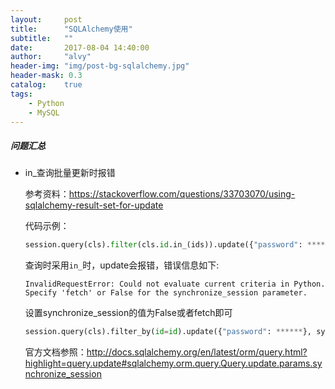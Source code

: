 ```yaml
---
layout:     post
title:      "SQLAlchemy使用"
subtitle:   ""
date:       2017-08-04 14:40:00
author:     "alvy"
header-img: "img/post-bg-sqlalchemy.jpg"
header-mask: 0.3
catalog:    true
tags:
    - Python
    - MySQL
---
```


##### 问题汇总

- in_查询批量更新时报错

  参考资料：<https://stackoverflow.com/questions/33703070/using-sqlalchemy-result-set-for-update>

  代码示例：

  ```python
  session.query(cls).filter(cls.id.in_(ids)).update({"password": ******})
  ```

  查询时采用`in_`时，update会报错，错误信息如下:

  ```shell
  InvalidRequestError: Could not evaluate current criteria in Python. Specify 'fetch' or False for the synchronize_session parameter.
  ```

  设置synchronize_session的值为False或者fetch即可

  ```python
  session.query(cls).filter_by(id=id).update({"password": ******}, synchronize_session=False)
  ```

  官方文档参照：<http://docs.sqlalchemy.org/en/latest/orm/query.html?highlight=query.update#sqlalchemy.orm.query.Query.update.params.synchronize_session>

